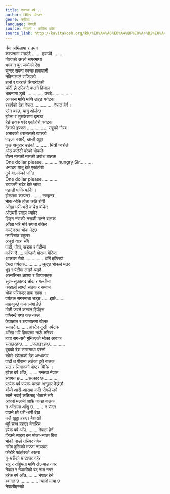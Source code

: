 ```yaml
---
title: गन्तब्य बर्ष ..
author: दिलिप योन्जन
genre: कविता
language: नेपाली
source: नेपाली - कविता कोश
source_link: http://kavitakosh.org/kk/%E0%A4%A6%E0%A4%BF%E0%A4%B2%E0%A4%BF%E0%A4%AA_%E0%A4%AF%E0%A5%8B%E0%A4%A8%E0%A5%8D%E0%A4%9C%E0%A4%A8
---
```


नँया अभिलाषा र उमंग  
कल्पनामा रमाउंदै........ हराउंदै..........  
बिश्वको अग्लो सगरमाथा  
भगवान बुद जन्मेको देश  
सुन्दर सपना स्वच्छ हावापानी  
नदिनालाले सजिएको  
झर्ना र पहराले सिगारीएको  
चाँदी झै टल्किदै पग्लने हिमाल  
भाबनामा डुब्दै ............. उत्रदै................  
आकास माथि माथि उड्छ पर्यटक  
स्वार्गको देश नेपाल............... नेपाल हेर्न।  
प्लेन बस्छ, यात्रु ओर्लन्छ  
झोला र सुटकेसमा झगडा  
हेर्छ छक्क परेर एकोहोरो पर्यटक  
देशको इज्जत ................ राष्ट्रको गौरब  
अभावको धरातलको खाल्डो  
पाइला नसार्दै, खाली खुट्टा  
फुङ अनुहार उडेको........... भित्री ज्वरोले  
ओठ कलेटी परेको भोकले  
बोल्न नसकी नसकी अबोध बालक  
One dollar please............ hungry Sir..........  
धनाढ्य यात्रु हेर्छ एकोहोरो  
दुधे बालकको जन्ति  
One dollar please............  
ट्याक्सी चढेर हेर्छ जात्रा  
पछाडी फर्कि फर्कि ।  
होटलमा कल्पन्छ ........ सम्झन्छ  
भोक-भोकै होला कति रोगी  
आँखा भरी-भरी कचेरा बोकेर  
ओठभरी रयाल च्यापेर  
हिड्न नसकी-नसकी माग्ने बालक  
आँखा भरि भरि सपना बोकेर  
कन्टेनरमा भोक मेट्छ  
प्लास्टिक बटुल्छ  
अधुरो यात्रा सँगै  
पाटी, पौवा, सडक र पेटीमा  
कक्रिन्दै .... पग्लिन्दै बोरामा बेरिन्दा  
आकाश रोयो............... धर्ति हल्लियो  
देख्दा पर्यटक............. कुद्छ भोकले मतेर  
भुइ र पेटीमा लड्दै-पड्दै  
अल्मलिन्छ आश्या र बिश्वासहरु  
सुक-सुकाउछ चोक र गल्लीमा  
काहाली लाग्दो सडक र समाज  
भोक पस्किएर हावा खादा ।  
पर्यटक सगरमाथा चड्छ.......झर्छ.......  
माछापुच्छ्रे कननजंगा हेर्छ  
मोती जस्तै कन्चन हिउँहरु  
पग्लिन्दै बग्छ कल-कल  
फेवाताल र रुपातालमा खेल्छ  
रमाउदैन........ हास्दैन दुखी पर्यटक  
आँखा भरि हिमालमा नाङै तस्बिर  
हावा सग-सगै गुन्जिएको भोका आवाज  
सताइरहन्छ........जलाइरहन्छ............  
बुदको देश सगरमाथा यस्तो  
खोलै-खोलाको देश अन्धकार  
पाटी त पौवामा लडेका दुधे बालक  
राल र सिंगानको पोष्टर बिक्रि ।  
हरेक बर्ष आँउ,........ गन्तब्य नेपाल  
स्वागत छ.......सत्कार छ............  
प्रत्येक बर्ष फरक-फरक अनुहार देख्नेछौ  
बाँच्ने आसै-आसमा कति रोगले लगे  
खानै नपाई कतिलाइ भोकले लगे  
आफ्नो मलामी आफै जान्छ बालक  
न आँखामा आँशु छ........ न रोदन  
पाउने छौ थरी-थरी देख्न  
कतै खुट्टा हराएर बैशाखी  
थुप्रै साथ हराएर बेवारिस  
हरेक बर्ष आँउ......... नेपाल हेर्न  
जिउने साहरा बन भोका-नाङा बिच  
भोको नाङो तस्बिर नबेच  
गरीब दुखिको मज्जा नउडाउ  
फोहोरै फोहोरको धरहरा  
गु-घरीको घन्टाघर नहेर  
राष्ट्र र राष्ट्रियता माथि खेलबाड नगर  
नेपाल र नेपालीको बद् नाम नगर  
हरेक बर्ष आँउ......... नेपाल हेर्न  
श्वागत छ .............. न्यानो माया छ  
नेपालीहरुको

